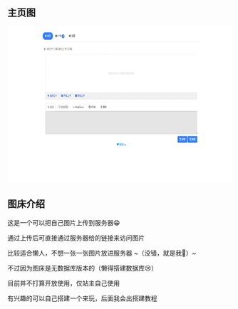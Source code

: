 ## 主页图

<img src="../../img/tc/tc.png" height="350px" class="img" />

## 图床介绍

这是一个可以把自己图片上传到服务器😁

通过上传后可直接通过服务器给的链接来访问图片

比较适合懒人，不想一张一张图片放进服务器 ~（没错，就是我🤪）~

不过因为图床是无数据库版本的（懒得搭建数据库😢）

目前并不打算开放使用，仅站主自己使用

有兴趣的可以自己搭建一个来玩，后面我会出搭建教程


